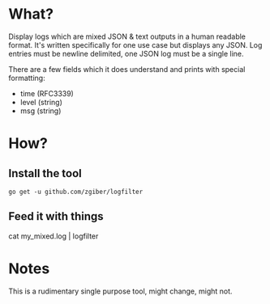 # What?

Display logs which are mixed JSON & text outputs in a human readable format. It's written specifically for one use case but displays any JSON.
Log entries must be newline delimited, one JSON log must be a single line.

There are a few fields which it does understand and prints with special formatting:
- time (RFC3339)
- level (string)
- msg   (string)

# How?

## Install the tool

`go get -u github.com/zgiber/logfilter`

## Feed it with things

cat my_mixed.log | logfilter

# Notes

This is a rudimentary single purpose tool, might change, might not.
